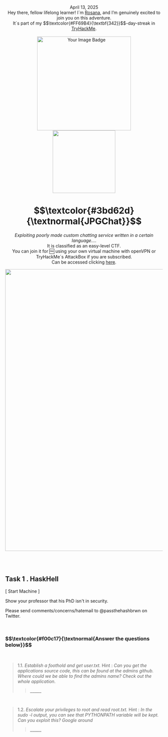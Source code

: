 <p align="center">April 13, 2025<br>
Hey there, fellow lifelong learner! I´m <a href="https://www.linkedin.com/in/rosanafssantos/">Rosana</a>, and I’m genuinely excited to join you on this adventure.<br>
It´s part of my $$\textcolor{#FF69B4}{\textbf{342}}$$-day-streak in  <a href="https://tryhackme.com">TryHackMe</a>.<br><br>
<img width="300px" src="" alt="Your Image Badge"><br>
<img width="200px" src="https://github.com/user-attachments/assets/962ae40d-abca-4ea0-9255-663cad56a1a5"></p>
<h1 align="center"> $$\textcolor{#3bd62d}{\textnormal{JPGChat}}$$</h1>
<p align="center"><em>Exploiting poorly made custom chatting service written in a certain language...</em>.<br>
 It is classified as an easy-level CTF.<br>
You can join it for 🆓 using your own virtual machine with openVPN or TryHackMe´s AttackBox if you are subscribed.<br>
Can be accessed clicking  <a href="https://tryhackme.com/room/jpgchat">here</a>.</p>

<p align="center"> <img width="900px" src=""> </p>

<br>
<br>

<h2>Task 1 . HaskHell </h2>

<p>[  Start Machine  ]</p>

<p>Show your professor that his PhD isn't in security.<br>

Please send comments/concerns/hatemail to @passthehashbrwn on Twitter.</p>

<br>

<h3 align="left"> $$\textcolor{#f00c17}{\textnormal{Answer the questions below}}$$ </h3>

<br>

> 1.1. <em>Establish a foothold and get user.txt.</em> Hint : <em>Can you get the applications source code, this can be found at the admins github. Where could we be able to find the admins name? Check out the whole application.</em><br><a id='1.1'></a>
>> <strong><code>_____</code></strong><br>
<p></p>

<br>

> 1.2. <em>Escalate your privileges to root and read root.txt.</em> Hint : <em>In the sudo -l output, you can see that PYTHONPATH variable will be kept. Can you exploit this? Google around</em><br><a id='1.2'></a>
>> <strong><code>_____</code></strong><br>
<p></p>

<br>
